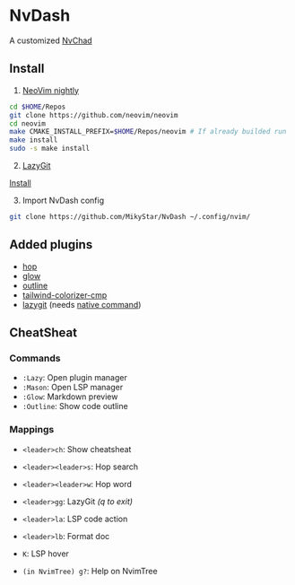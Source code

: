 # NvDash

A customized [NvChad](https://nvchad.com)

## Install

1. [NeoVim nightly](https://github.com/neovim/neovim/blob/master/BUILD.md#quick-start)

```sh
cd $HOME/Repos
git clone https://github.com/neovim/neovim
cd neovim
make CMAKE_INSTALL_PREFIX=$HOME/Repos/neovim # If already builded run 'make distclean'
make install
sudo -s make install
```
2. [LazyGit](https://github.com/jesseduffield/lazygit)

[Install](https://github.com/jesseduffield/lazygit?tab=readme-ov-file#binary-releases)

3. Import NvDash config

```sh
git clone https://github.com/MikyStar/NvDash ~/.config/nvim/
```

## Added plugins

- [hop](https://github.com/smoka7/hop.nvim)
- [glow](https://github.com/ellisonleao/glow.nvim)
- [outline](https://github.com/hedyhli/outline.nvim)
- [tailwind-colorizer-cmp](https://github.com/roobert/tailwindcss-colorizer-cmp.nvim)
- [lazygit](https://github.com/kdheepak/lazygit.nvim) (needs [native command](https://github.com/jesseduffield/lazygit?tab=readme-ov-file#ubuntu))

## CheatSheat

### Commands

- `:Lazy`: Open plugin manager
- `:Mason`: Open LSP manager
- `:Glow`: Markdown preview
- `:Outline`: Show code outline

### Mappings

- `<leader>ch`: Show cheatsheat

- `<leader><leader>s`: Hop search
- `<leader><leader>w`: Hop word

- `<leader>gg`: LazyGit _(q to exit)_

- `<leader>la`: LSP code action
- `<leader>lb`: Format doc
- `K`: LSP hover

- `(in NvimTree) g?`: Help on NvimTree
